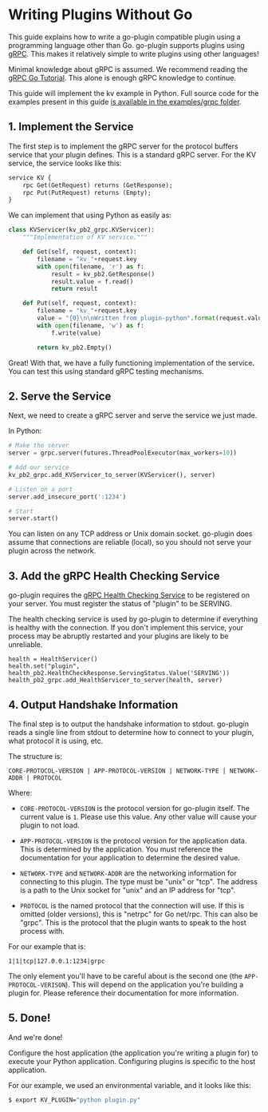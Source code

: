 # Writing Plugins Without Go

This guide explains how to write a go-plugin compatible plugin using
a programming language other than Go. go-plugin supports plugins using
[gRPC](http://www.grpc.io). This makes it relatively simple to write plugins
using other languages!

Minimal knowledge about gRPC is assumed. We recommend reading the
[gRPC Go Tutorial](http://www.grpc.io/docs/tutorials/basic/go.html). This
alone is enough gRPC knowledge to continue.

This guide will implement the kv example in Python.
Full source code for the examples present in this guide
[is available in the examples/grpc folder](https://github.com/hashicorp/go-plugin/tree/master/examples/grpc).

## 1. Implement the Service

The first step is to implement the gRPC server for the protocol buffers
service that your plugin defines. This is a standard gRPC server.
For the KV service, the service looks like this:

```proto
service KV {
    rpc Get(GetRequest) returns (GetResponse);
    rpc Put(PutRequest) returns (Empty);
}
```

We can implement that using Python as easily as:

```python
class KVServicer(kv_pb2_grpc.KVServicer):
    """Implementation of KV service."""

    def Get(self, request, context):
        filename = "kv_"+request.key
        with open(filename, 'r') as f:
            result = kv_pb2.GetResponse()
            result.value = f.read()
            return result

    def Put(self, request, context):
        filename = "kv_"+request.key
        value = "{0}\n\nWritten from plugin-python".format(request.value)
        with open(filename, 'w') as f:
            f.write(value)

        return kv_pb2.Empty()

```

Great! With that, we have a fully functioning implementation of the service.
You can test this using standard gRPC testing mechanisms.

## 2. Serve the Service

Next, we need to create a gRPC server and serve the service we just made.

In Python:

```python
# Make the server
server = grpc.server(futures.ThreadPoolExecutor(max_workers=10))

# Add our service
kv_pb2_grpc.add_KVServicer_to_server(KVServicer(), server)

# Listen on a port
server.add_insecure_port(':1234')

# Start
server.start()
```

You can listen on any TCP address or Unix domain socket. go-plugin does
assume that connections are reliable (local), so you should not serve
your plugin across the network.

## 3. Add the gRPC Health Checking Service

go-plugin requires the
[gRPC Health Checking Service](https://github.com/grpc/grpc/blob/master/doc/health-checking.md)
to be registered on your server. You must register the status of "plugin" to be SERVING.

The health checking service is used by go-plugin to determine if everything
is healthy with the connection. If you don't implement this service, your
process may be abruptly restarted and your plugins are likely to be unreliable.

```
health = HealthServicer()
health.set("plugin", health_pb2.HealthCheckResponse.ServingStatus.Value('SERVING'))
health_pb2_grpc.add_HealthServicer_to_server(health, server)
```

## 4. Output Handshake Information

The final step is to output the handshake information to stdout. go-plugin
reads a single line from stdout to determine how to connect to your plugin,
what protocol it is using, etc.


The structure is:

```
CORE-PROTOCOL-VERSION | APP-PROTOCOL-VERSION | NETWORK-TYPE | NETWORK-ADDR | PROTOCOL
```

Where:

  * `CORE-PROTOCOL-VERSION` is the protocol version for go-plugin itself.
    The current value is `1`. Please use this value. Any other value will
    cause your plugin to not load.

  * `APP-PROTOCOL-VERSION` is the protocol version for the application data.
    This is determined by the application. You must reference the documentation
    for your application to determine the desired value.

  * `NETWORK-TYPE` and `NETWORK-ADDR` are the networking information for
    connecting to this plugin. The type must be "unix" or "tcp". The address
    is a path to the Unix socket for "unix" and an IP address for "tcp".

  * `PROTOCOL` is the named protocol that the connection will use. If this
    is omitted (older versions), this is "netrpc" for Go net/rpc. This can
    also be "grpc". This is the protocol that the plugin wants to speak to
    the host process with.

For our example that is:

```
1|1|tcp|127.0.0.1:1234|grpc
```

The only element you'll have to be careful about is the second one (the
`APP-PROTOCOL-VERISON`). This will depend on the application you're
building a plugin for. Please reference their documentation for more
information.

## 5. Done!

And we're done!

Configure the host application (the application you're writing a plugin
for) to execute your Python application. Configuring plugins is specific
to the host application.

For our example, we used an environmental variable, and it looks like this:

```sh
$ export KV_PLUGIN="python plugin.py"
```
